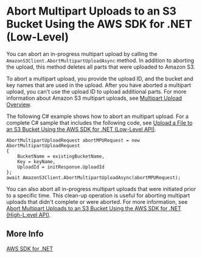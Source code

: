 # Abort Multipart Uploads to an S3 Bucket Using the AWS SDK for \.NET \(Low\-Level\)<a name="LLAbortMPUnet"></a>

You can abort an in\-progress multipart upload by calling the `AmazonS3Client.AbortMultipartUploadAsync` method\. In addition to aborting the upload, this method deletes all parts that were uploaded to Amazon S3\. 

To abort a multipart upload, you provide the upload ID, and the bucket and key names that are used in the upload\. After you have aborted a multipart upload, you can't use the upload ID to upload additional parts\. For more information about Amazon S3 multipart uploads, see [Multipart Upload Overview](mpuoverview.md)\.

The following C\# example shows how to abort an multipart upload\. For a complete C\# sample that includes the following code, see [Upload a File to an S3 Bucket Using the AWS SDK for \.NET \(Low\-Level API\)](LLuploadFileDotNet.md)\.

```
AbortMultipartUploadRequest abortMPURequest = new AbortMultipartUploadRequest
{
    BucketName = existingBucketName,
    Key = keyName,
    UploadId = initResponse.UploadId
};
await AmazonS3Client.AbortMultipartUploadAsync(abortMPURequest);
```

You can also abort all in\-progress multipart uploads that were initiated prior to a specific time\. This clean\-up operation is useful for aborting multipart uploads that didn't complete or were aborted\. For more information, see [Abort Multipart Uploads to an S3 Bucket Using the AWS SDK for \.NET \(High\-L:evel API\)](HLAbortDotNet.md)\.

## More Info<a name="LLAbortMPUnet-more-info"></a>

[AWS SDK for \.NET](https://aws.amazon.com/sdk-for-net/)